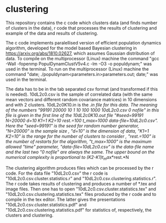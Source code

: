# clustering
 This repository contains the  c code which clusters data (and finds number of clusters in the data),  r code that  processes  the results of clustering and  example of the data and results of clustering.  


The c code implements  paralellised  version of efficient population  dynamics algorithm,  developed for  the model based Bayesian  clustering in  https://arxiv.org/abs/1810.02627,  which  assumes  Gaussian distribution of data.  To  compile on the multiprocessor (Linux) machine the command  "gcc -Wall -fopenmp PopulDynamClustV5v4.c -lm -O3 -o populdynam;" was used in the terminal.  To run on the multiprocessor (Linux) machine the command  "date; ./populdynam<parameters.in>parameters.out; date;" was used in the terminal.  

The data has to be in the tab separated csv format (and transformed if this is needed). 10dL2c0.csv  is the sample of correlated data (with the same mean vectors and different random covariance matrices) in 10 dimensions and with  2 clusters.   10dL2c0K10.in is the *.in  file for this data. The meaning of the numbers "99191 20000 10 1 10 100 1000 10dL2c0.csv 0 nofile" in this file is given  in  the first line of the 10dL2c0K10.out file "#seed=99191 N=20000   d=10   K1=1   K2=10 rest.=100 t_max=1000   data-file=10dL2c0.csv". Here  the "seed=99191" is the seed for random number generator, "N=20000" is the sample size , "d=10" is the dimension of data, "K1=1   K2=10" is the range for the number of clusters to consider , "rest.=100" is the number of restarts for the algorithm, "t_max=1000" is the maximum allowed  "time" parameter,   "data-file=10dL2c0.csv" is the data-file name and the last two  "0 nofile" are always the same. The upper bound on the numerical complexity  is proportional to (K2-K1)*$t_max$*rest.*N  

The clustering algorithm produces files which can be processed  by the r code. For the data file "10dL2c0.csv" the r code is "10dL2c0.csv.cluster.statistics.r" and "10dL2c0.csv.clustering.statistics.r".  The r code takes results of clustering and produces a number of  *.tex and image files.  Then one has to open "10dL2c0.csv.cluster.statistics.tex" and  "10dL2c0.csv.clustering.statistics.tex" files produced by the r code and to compile in the tex editor.  The latter  gives the presentations  "10dL2c0.csv.cluster.statistics.pdf" and "10dL2c0.csv.clustering.statistics.pdf" for  statistics of, respectively, the clusters and clustering.  

 
